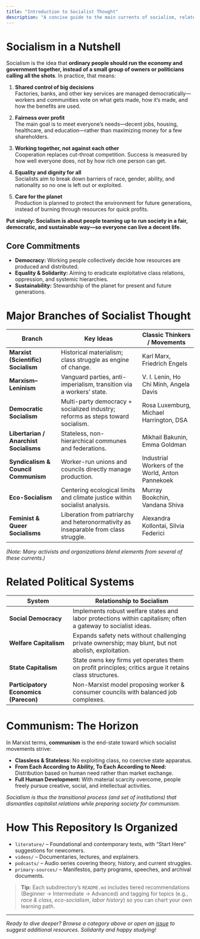 ```yaml
---
title: "Introduction to Socialist Thought"
description: "A concise guide to the main currents of socialism, related political systems, and the communist horizon—serving as the landing page for this repository of educational resources."
---
```


# Socialism in a Nutshell 

Socialism is the idea that **ordinary people should run the economy and government together, instead of a small group of owners or politicians calling all the shots**. In practice, that means:

1. **Shared control of big decisions**  
   Factories, banks, and other key services are managed democratically—workers and communities vote on what gets made, how it’s made, and how the benefits are used.

2. **Fairness over profit**  
   The main goal is to meet everyone’s needs—decent jobs, housing, healthcare, and education—rather than maximizing money for a few shareholders.

3. **Working together, not against each other**  
   Cooperation replaces cut-throat competition. Success is measured by how well everyone does, not by how rich one person can get.

4. **Equality and dignity for all**  
   Socialists aim to break down barriers of race, gender, ability, and nationality so no one is left out or exploited.

5. **Care for the planet**  
   Production is planned to protect the environment for future generations, instead of burning through resources for quick profits.

**Put simply: Socialism is about people teaming up to run society in a fair, democratic, and sustainable way—so everyone can live a decent life.**

## Core Commitments
- **Democracy:** Working people collectively decide how resources are produced and distributed.  
- **Equality & Solidarity:** Aiming to eradicate exploitative class relations, oppression, and systemic hierarchies.  
- **Sustainability:** Stewardship of the planet for present and future generations.  

# Major Branches of Socialist Thought
| Branch | Key Ideas | Classic Thinkers / Movements |
|--------|-----------|-----------------------------|
| **Marxist (Scientific) Socialism** | Historical materialism; class struggle as engine of change. | Karl Marx, Friedrich Engels |
| **Marxism–Leninism** | Vanguard parties, anti-imperialism, transition via a workers’ state. | V. I. Lenin, Ho Chi Minh, Angela Davis |
| **Democratic Socialism** | Multi-party democracy + socialized industry; reforms as steps toward socialism. | Rosa Luxemburg, Michael Harrington, DSA |
| **Libertarian / Anarchist Socialisms** | Stateless, non-hierarchical communes and federations. | Mikhail Bakunin, Emma Goldman |
| **Syndicalism & Council Communism** | Worker-run unions and councils directly manage production. | Industrial Workers of the World, Anton Pannekoek |
| **Eco-Socialism** | Centering ecological limits and climate justice within socialist analysis. | Murray Bookchin, Vandana Shiva |
| **Feminist & Queer Socialisms** | Liberation from patriarchy and heteronormativity as inseparable from class struggle. | Alexandra Kollontai, Silvia Federici |

*(Note: Many activists and organizations blend elements from several of these currents.)*

# Related Political Systems
| System | Relationship to Socialism |
|--------|--------------------------|
| **Social Democracy** | Implements robust welfare states and labor protections within capitalism; often a gateway to socialist ideas. |
| **Welfare Capitalism** | Expands safety nets without challenging private ownership; may blunt, but not abolish, exploitation. |
| **State Capitalism** | State owns key firms yet operates them on profit principles; critics argue it retains class structures. |
| **Participatory Economics (Parecon)** | Non-Marxist model proposing worker & consumer councils with balanced job complexes. |

# Communism: The Horizon
In Marxist terms, **communism** is the end-state toward which socialist movements strive:  
- **Classless & Stateless:** No exploiting class, no coercive state apparatus.  
- **From Each According to Ability, To Each According to Need:** Distribution based on human need rather than market exchange.  
- **Full Human Development:** With material scarcity overcome, people freely pursue creative, social, and intellectual activities.

*Socialism is thus the transitional process (and set of institutions) that dismantles capitalist relations while preparing society for communism.*

# How This Repository Is Organized
- `literature/` – Foundational and contemporary texts, with “Start Here” suggestions for newcomers.  
- `videos/` – Documentaries, lectures, and explainers.  
- `podcasts/` – Audio series covering theory, history, and current struggles.  
- `primary-sources/` – Manifestos, party programs, speeches, and archival documents.  

> **Tip:** Each subdirectory’s `README.md` includes tiered recommendations (Beginner → Intermediate → Advanced) and tagging for topics (e.g., *race & class*, *eco-socialism*, *labor history*) so you can chart your own learning path.

---

*Ready to dive deeper? Browse a category above or open an [issue](https://github.com/flinthillsdsa/resources/issues) to suggest additional resources. Solidarity and happy studying!*








